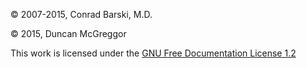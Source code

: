 © 2007-2015, Conrad Barski, M.D.

© 2015, Duncan McGreggor

This work is licensed under the [GNU Free Documentation License 1.2](http://www.gnu.org/licenses/fdl.txt)

